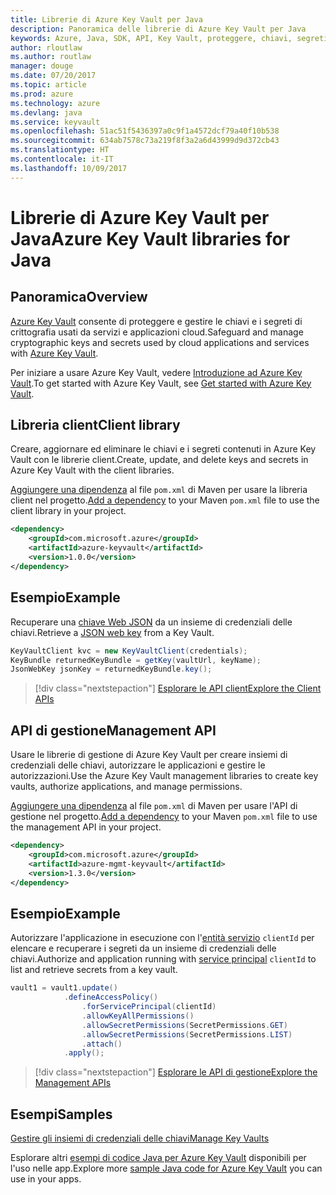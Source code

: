 ```yaml
---
title: Librerie di Azure Key Vault per Java
description: Panoramica delle librerie di Azure Key Vault per Java
keywords: Azure, Java, SDK, API, Key Vault, proteggere, chiavi, segreti, insieme di credenziali
author: rloutlaw
ms.author: routlaw
manager: douge
ms.date: 07/20/2017
ms.topic: article
ms.prod: azure
ms.technology: azure
ms.devlang: java
ms.service: keyvault
ms.openlocfilehash: 51ac51f5436397a0c9f1a4572dcf79a40f10b538
ms.sourcegitcommit: 634ab7578c73a219f8f3a2a6d43999d9d372cb43
ms.translationtype: HT
ms.contentlocale: it-IT
ms.lasthandoff: 10/09/2017
---
```

# <a name="azure-key-vault-libraries-for-java"></a><span data-ttu-id="d77ff-104">Librerie di Azure Key Vault per Java</span><span class="sxs-lookup"><span data-stu-id="d77ff-104">Azure Key Vault libraries for Java</span></span>

## <a name="overview"></a><span data-ttu-id="d77ff-105">Panoramica</span><span class="sxs-lookup"><span data-stu-id="d77ff-105">Overview</span></span>

<span data-ttu-id="d77ff-106">[Azure Key Vault](/azure/key-vault/) consente di proteggere e gestire le chiavi e i segreti di crittografia usati da servizi e applicazioni cloud.</span><span class="sxs-lookup"><span data-stu-id="d77ff-106">Safeguard and manage cryptographic keys and secrets used by cloud applications and services with [Azure Key Vault](/azure/key-vault/).</span></span>

<span data-ttu-id="d77ff-107">Per iniziare a usare Azure Key Vault, vedere [Introduzione ad Azure Key Vault](/azure/key-vault/key-vault-get-started).</span><span class="sxs-lookup"><span data-stu-id="d77ff-107">To get started with Azure Key Vault, see [Get started with Azure Key Vault](/azure/key-vault/key-vault-get-started).</span></span>

## <a name="client-library"></a><span data-ttu-id="d77ff-108">Libreria client</span><span class="sxs-lookup"><span data-stu-id="d77ff-108">Client library</span></span>

<span data-ttu-id="d77ff-109">Creare, aggiornare ed eliminare le chiavi e i segreti contenuti in Azure Key Vault con le librerie client.</span><span class="sxs-lookup"><span data-stu-id="d77ff-109">Create, update, and delete keys and secrets in Azure Key Vault with the client libraries.</span></span>

<span data-ttu-id="d77ff-110">[Aggiungere una dipendenza](https://maven.apache.org/guides/getting-started/index.html#How_do_I_use_external_dependencies) al file `pom.xml` di Maven per usare la libreria client nel progetto.</span><span class="sxs-lookup"><span data-stu-id="d77ff-110">[Add a dependency](https://maven.apache.org/guides/getting-started/index.html#How_do_I_use_external_dependencies) to your Maven `pom.xml` file to use the client library in your project.</span></span>  

```XML
<dependency>
    <groupId>com.microsoft.azure</groupId>
    <artifactId>azure-keyvault</artifactId>
    <version>1.0.0</version>
</dependency>
```   

## <a name="example"></a><span data-ttu-id="d77ff-111">Esempio</span><span class="sxs-lookup"><span data-stu-id="d77ff-111">Example</span></span>

<span data-ttu-id="d77ff-112">Recuperare una [chiave Web JSON](https://tools.ietf.org/html/draft-ietf-jose-json-web-key-18) da un insieme di credenziali delle chiavi.</span><span class="sxs-lookup"><span data-stu-id="d77ff-112">Retrieve a [JSON web key](https://tools.ietf.org/html/draft-ietf-jose-json-web-key-18) from a Key Vault.</span></span>

```java
KeyVaultClient kvc = new KeyVaultClient(credentials);
KeyBundle returnedKeyBundle = getKey(vaultUrl, keyName);
JsonWebKey jsonKey = returnedKeyBundle.key();
```

> [!div class="nextstepaction"]
> [<span data-ttu-id="d77ff-113">Esplorare le API client</span><span class="sxs-lookup"><span data-stu-id="d77ff-113">Explore the Client APIs</span></span>](/java/api/overview/azure/keyvault/clientlibrary)


## <a name="management-api"></a><span data-ttu-id="d77ff-114">API di gestione</span><span class="sxs-lookup"><span data-stu-id="d77ff-114">Management API</span></span>

<span data-ttu-id="d77ff-115">Usare le librerie di gestione di Azure Key Vault per creare insiemi di credenziali delle chiavi, autorizzare le applicazioni e gestire le autorizzazioni.</span><span class="sxs-lookup"><span data-stu-id="d77ff-115">Use the Azure Key Vault management libraries to create key vaults, authorize applications, and manage permissions.</span></span> 

<span data-ttu-id="d77ff-116">[Aggiungere una dipendenza](https://maven.apache.org/guides/getting-started/index.html#How_do_I_use_external_dependencies) al file `pom.xml` di Maven per usare l'API di gestione nel progetto.</span><span class="sxs-lookup"><span data-stu-id="d77ff-116">[Add a dependency](https://maven.apache.org/guides/getting-started/index.html#How_do_I_use_external_dependencies) to your Maven `pom.xml` file to use the management API in your project.</span></span>  

```XML
<dependency>
    <groupId>com.microsoft.azure</groupId>
    <artifactId>azure-mgmt-keyvault</artifactId>
    <version>1.3.0</version>
</dependency>
```

## <a name="example"></a><span data-ttu-id="d77ff-117">Esempio</span><span class="sxs-lookup"><span data-stu-id="d77ff-117">Example</span></span>

<span data-ttu-id="d77ff-118">Autorizzare l'applicazione in esecuzione con l'[entità servizio](/azure/azure-resource-manager/resource-group-create-service-principal-portal) `clientId` per elencare e recuperare i segreti da un insieme di credenziali delle chiavi.</span><span class="sxs-lookup"><span data-stu-id="d77ff-118">Authorize and application running with [service principal](/azure/azure-resource-manager/resource-group-create-service-principal-portal) `clientId` to list and retrieve secrets from a key vault.</span></span> 

```java
vault1 = vault1.update()
            .defineAccessPolicy()
                .forServicePrincipal(clientId)
                .allowKeyAllPermissions()
                .allowSecretPermissions(SecretPermissions.GET)
                .allowSecretPermissions(SecretPermissions.LIST)
                .attach()
            .apply();
```

> [!div class="nextstepaction"]
> [<span data-ttu-id="d77ff-119">Esplorare le API di gestione</span><span class="sxs-lookup"><span data-stu-id="d77ff-119">Explore the Management APIs</span></span>](/java/api/overview/azure/keyvault/managementapi)


## <a name="samples"></a><span data-ttu-id="d77ff-120">Esempi</span><span class="sxs-lookup"><span data-stu-id="d77ff-120">Samples</span></span>

<span data-ttu-id="d77ff-121">[Gestire gli insiemi di credenziali delle chiavi][1]</span><span class="sxs-lookup"><span data-stu-id="d77ff-121">[Manage Key Vaults][1]</span></span>   

[1]: https://github.com/Azure-Samples/key-vault-java-manage-key-vaults

<span data-ttu-id="d77ff-122">Esplorare altri [esempi di codice Java per Azure Key Vault](https://azure.microsoft.com/resources/samples/?platform=java&term=key+vault) disponibili per l'uso nelle app.</span><span class="sxs-lookup"><span data-stu-id="d77ff-122">Explore more [sample Java code for Azure Key Vault](https://azure.microsoft.com/resources/samples/?platform=java&term=key+vault) you can use in your apps.</span></span>

